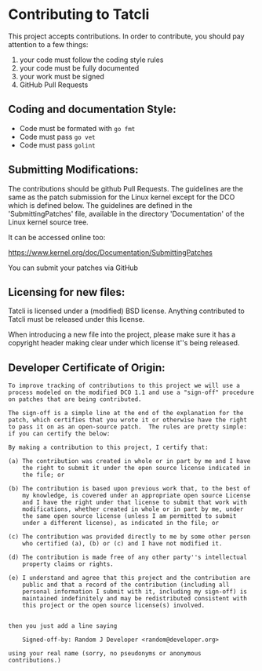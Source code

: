 # Contributing to Tatcli

This project accepts contributions. In order to contribute, you should
pay attention to a few things:

1. your code must follow the coding style rules
2. your code must be fully documented
3. your work must be signed
4. GitHub Pull Requests

## Coding and documentation Style:

- Code must be formated with `go fmt`
- Code must pass `go vet`
- Code must pass `golint`

## Submitting Modifications:

The contributions should be github Pull Requests. The guidelines are the same
as the patch submission for the Linux kernel except for the DCO which
is defined below. The guidelines are defined in the
'SubmittingPatches' file, available in the directory 'Documentation'
of the Linux kernel source tree.

It can be accessed online too:

https://www.kernel.org/doc/Documentation/SubmittingPatches

You can submit your patches via GitHub

## Licensing for new files:

Tatcli is licensed under a (modified) BSD license. Anything contributed to
Tatcli must be released under this license.

When introducing a new file into the project, please make sure it has a
copyright header making clear under which license it''s being released.

## Developer Certificate of Origin:

```
To improve tracking of contributions to this project we will use a
process modeled on the modified DCO 1.1 and use a "sign-off" procedure
on patches that are being contributed.

The sign-off is a simple line at the end of the explanation for the
patch, which certifies that you wrote it or otherwise have the right
to pass it on as an open-source patch.  The rules are pretty simple:
if you can certify the below:

By making a contribution to this project, I certify that:

(a) The contribution was created in whole or in part by me and I have
    the right to submit it under the open source license indicated in
    the file; or

(b) The contribution is based upon previous work that, to the best of
    my knowledge, is covered under an appropriate open source License
    and I have the right under that license to submit that work with
    modifications, whether created in whole or in part by me, under
    the same open source license (unless I am permitted to submit
    under a different license), as indicated in the file; or

(c) The contribution was provided directly to me by some other person
    who certified (a), (b) or (c) and I have not modified it.

(d) The contribution is made free of any other party''s intellectual
    property claims or rights.

(e) I understand and agree that this project and the contribution are
    public and that a record of the contribution (including all
    personal information I submit with it, including my sign-off) is
    maintained indefinitely and may be redistributed consistent with
    this project or the open source license(s) involved.


then you just add a line saying

    Signed-off-by: Random J Developer <random@developer.org>

using your real name (sorry, no pseudonyms or anonymous contributions.)
```

